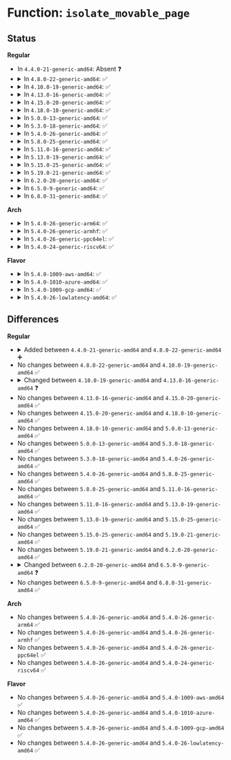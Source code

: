 # Function: <code>isolate_movable_page</code>

## Status
<b>Regular</b>
<ul>
<li>
In <code>4.4.0-21-generic-amd64</code>: Absent ❓
</li>
<li>
<details>
<summary>In <code>4.8.0-22-generic-amd64</code>: ✅</summary>

```c
bool isolate_movable_page(struct page * page, isolate_mode_t mode)
```

```json
{
  "name": "isolate_movable_page",
  "collision_type": "Unique Global",
  "inline_type": "No",
  "funcs": [
    {
      "addr": 18446744071581012496,
      "name": "isolate_movable_page",
      "external": true,
      "loc": "mm/migrate.c:77",
      "file": "mm/migrate.c",
      "inline": "seen, unknown",
      "caller_inline": [],
      "caller_func": [
        "mm/compaction.c:isolate_migratepages_block"
      ]
    }
  ],
  "symbols": [
    {
      "addr": 18446744071581012496,
      "name": "isolate_movable_page",
      "section": ".text",
      "bind": "STB_GLOBAL",
      "size": 315
    }
  ]
}
```
</details>
</li>
<li>
<details>
<summary>In <code>4.10.0-19-generic-amd64</code>: ✅</summary>

```c
bool isolate_movable_page(struct page * page, isolate_mode_t mode)
```

```json
{
  "name": "isolate_movable_page",
  "collision_type": "Unique Global",
  "inline_type": "No",
  "funcs": [
    {
      "addr": 18446744071581086672,
      "name": "isolate_movable_page",
      "external": true,
      "loc": "mm/migrate.c:77",
      "file": "mm/migrate.c",
      "inline": "seen, unknown",
      "caller_inline": [],
      "caller_func": [
        "mm/compaction.c:isolate_migratepages_block"
      ]
    }
  ],
  "symbols": [
    {
      "addr": 18446744071581086672,
      "name": "isolate_movable_page",
      "section": ".text",
      "bind": "STB_GLOBAL",
      "size": 315
    }
  ]
}
```
</details>
</li>
<li>
<details>
<summary>In <code>4.13.0-16-generic-amd64</code>: ✅</summary>

```c
int isolate_movable_page(struct page * page, isolate_mode_t mode)
```

```json
{
  "name": "isolate_movable_page",
  "collision_type": "Unique Global",
  "inline_type": "No",
  "funcs": [
    {
      "addr": 18446744071581134304,
      "name": "isolate_movable_page",
      "external": true,
      "loc": "mm/migrate.c:79",
      "file": "mm/migrate.c",
      "inline": "seen, unknown",
      "caller_inline": [],
      "caller_func": [
        "mm/compaction.c:isolate_migratepages_block",
        "mm/memory-failure.c:soft_offline_page"
      ]
    }
  ],
  "symbols": [
    {
      "addr": 18446744071581134304,
      "name": "isolate_movable_page",
      "section": ".text",
      "bind": "STB_GLOBAL",
      "size": 248
    }
  ]
}
```
</details>
</li>
<li>
<details>
<summary>In <code>4.15.0-20-generic-amd64</code>: ✅</summary>

```c
int isolate_movable_page(struct page * page, isolate_mode_t mode)
```

```json
{
  "name": "isolate_movable_page",
  "collision_type": "Unique Global",
  "inline_type": "No",
  "funcs": [
    {
      "addr": 18446744071581252240,
      "name": "isolate_movable_page",
      "external": true,
      "loc": "mm/migrate.c:83",
      "file": "mm/migrate.c",
      "inline": "seen, unknown",
      "caller_inline": [],
      "caller_func": [
        "mm/compaction.c:isolate_migratepages_block",
        "mm/memory_hotplug.c:__offline_pages",
        "mm/memory-failure.c:soft_offline_page"
      ]
    }
  ],
  "symbols": [
    {
      "addr": 18446744071581252240,
      "name": "isolate_movable_page",
      "section": ".text",
      "bind": "STB_GLOBAL",
      "size": 298
    }
  ]
}
```
</details>
</li>
<li>
<details>
<summary>In <code>4.18.0-10-generic-amd64</code>: ✅</summary>

```c
int isolate_movable_page(struct page * page, isolate_mode_t mode)
```

```json
{
  "name": "isolate_movable_page",
  "collision_type": "Unique Global",
  "inline_type": "No",
  "funcs": [
    {
      "addr": 18446744071581398320,
      "name": "isolate_movable_page",
      "external": true,
      "loc": "mm/migrate.c:84",
      "file": "mm/migrate.c",
      "inline": "seen, unknown",
      "caller_inline": [],
      "caller_func": [
        "mm/compaction.c:isolate_migratepages_block",
        "mm/memory_hotplug.c:__offline_pages",
        "mm/memory-failure.c:soft_offline_page"
      ]
    }
  ],
  "symbols": [
    {
      "addr": 18446744071581398320,
      "name": "isolate_movable_page",
      "section": ".text",
      "bind": "STB_GLOBAL",
      "size": 339
    }
  ]
}
```
</details>
</li>
<li>
<details>
<summary>In <code>5.0.0-13-generic-amd64</code>: ✅</summary>

```c
int isolate_movable_page(struct page * page, isolate_mode_t mode)
```

```json
{
  "name": "isolate_movable_page",
  "collision_type": "Unique Global",
  "inline_type": "No",
  "funcs": [
    {
      "addr": 18446744071581481920,
      "name": "isolate_movable_page",
      "external": true,
      "loc": "mm/migrate.c:84",
      "file": "mm/migrate.c",
      "inline": "seen, unknown",
      "caller_inline": [],
      "caller_func": [
        "mm/compaction.c:isolate_migratepages_block",
        "mm/memory_hotplug.c:__offline_pages",
        "mm/memory-failure.c:soft_offline_page"
      ]
    }
  ],
  "symbols": [
    {
      "addr": 18446744071581481920,
      "name": "isolate_movable_page",
      "section": ".text",
      "bind": "STB_GLOBAL",
      "size": 339
    }
  ]
}
```
</details>
</li>
<li>
<details>
<summary>In <code>5.3.0-18-generic-amd64</code>: ✅</summary>

```c
int isolate_movable_page(struct page * page, isolate_mode_t mode)
```

```json
{
  "name": "isolate_movable_page",
  "collision_type": "Unique Global",
  "inline_type": "No",
  "funcs": [
    {
      "addr": 18446744071581593024,
      "name": "isolate_movable_page",
      "external": true,
      "loc": "mm/migrate.c:84",
      "file": "mm/migrate.c",
      "inline": "seen, unknown",
      "caller_inline": [],
      "caller_func": [
        "mm/compaction.c:isolate_migratepages_block",
        "mm/memory_hotplug.c:do_migrate_range"
      ]
    }
  ],
  "symbols": [
    {
      "addr": 18446744071581593024,
      "name": "isolate_movable_page",
      "section": ".text",
      "bind": "STB_GLOBAL",
      "size": 279
    }
  ]
}
```
</details>
</li>
<li>
<details>
<summary>In <code>5.4.0-26-generic-amd64</code>: ✅</summary>

```c
int isolate_movable_page(struct page * page, isolate_mode_t mode)
```

```json
{
  "name": "isolate_movable_page",
  "collision_type": "Unique Global",
  "inline_type": "No",
  "funcs": [
    {
      "addr": 18446744071581661104,
      "name": "isolate_movable_page",
      "external": true,
      "loc": "mm/migrate.c:85",
      "file": "mm/migrate.c",
      "inline": "seen, unknown",
      "caller_inline": [],
      "caller_func": [
        "mm/compaction.c:isolate_migratepages_block",
        "mm/memory_hotplug.c:do_migrate_range"
      ]
    }
  ],
  "symbols": [
    {
      "addr": 18446744071581661104,
      "name": "isolate_movable_page",
      "section": ".text",
      "bind": "STB_GLOBAL",
      "size": 279
    }
  ]
}
```
</details>
</li>
<li>
<details>
<summary>In <code>5.8.0-25-generic-amd64</code>: ✅</summary>

```c
int isolate_movable_page(struct page * page, isolate_mode_t mode)
```

```json
{
  "name": "isolate_movable_page",
  "collision_type": "Unique Global",
  "inline_type": "No",
  "funcs": [
    {
      "addr": 18446744071581882432,
      "name": "isolate_movable_page",
      "external": true,
      "loc": "mm/migrate.c:86",
      "file": "mm/migrate.c",
      "inline": "seen, unknown",
      "caller_inline": [],
      "caller_func": [
        "mm/compaction.c:isolate_migratepages_block"
      ]
    }
  ],
  "symbols": [
    {
      "addr": 18446744071581882432,
      "name": "isolate_movable_page",
      "section": ".text",
      "bind": "STB_GLOBAL",
      "size": 279
    }
  ]
}
```
</details>
</li>
<li>
<details>
<summary>In <code>5.11.0-16-generic-amd64</code>: ✅</summary>

```c
int isolate_movable_page(struct page * page, isolate_mode_t mode)
```

```json
{
  "name": "isolate_movable_page",
  "collision_type": "Unique Global",
  "inline_type": "No",
  "funcs": [
    {
      "addr": 18446744071581928448,
      "name": "isolate_movable_page",
      "external": true,
      "loc": "mm/migrate.c:82",
      "file": "mm/migrate.c",
      "inline": "seen, unknown",
      "caller_inline": [],
      "caller_func": [
        "mm/compaction.c:isolate_migratepages_block",
        "mm/memory-failure.c:isolate_page"
      ]
    }
  ],
  "symbols": [
    {
      "addr": 18446744071581928448,
      "name": "isolate_movable_page",
      "section": ".text",
      "bind": "STB_GLOBAL",
      "size": 273
    }
  ]
}
```
</details>
</li>
<li>
<details>
<summary>In <code>5.13.0-19-generic-amd64</code>: ✅</summary>

```c
int isolate_movable_page(struct page * page, isolate_mode_t mode)
```

```json
{
  "name": "isolate_movable_page",
  "collision_type": "Unique Global",
  "inline_type": "No",
  "funcs": [
    {
      "addr": 18446744071581953840,
      "name": "isolate_movable_page",
      "external": true,
      "loc": "mm/migrate.c:60",
      "file": "mm/migrate.c",
      "inline": "seen, unknown",
      "caller_inline": [],
      "caller_func": [
        "mm/compaction.c:isolate_migratepages_block",
        "mm/memory-failure.c:__soft_offline_page"
      ]
    }
  ],
  "symbols": [
    {
      "addr": 18446744071581953840,
      "name": "isolate_movable_page",
      "section": ".text",
      "bind": "STB_GLOBAL",
      "size": 273
    }
  ]
}
```
</details>
</li>
<li>
<details>
<summary>In <code>5.15.0-25-generic-amd64</code>: ✅</summary>

```c
int isolate_movable_page(struct page * page, isolate_mode_t mode)
```

```json
{
  "name": "isolate_movable_page",
  "collision_type": "Unique Global",
  "inline_type": "No",
  "funcs": [
    {
      "addr": 18446744071582258576,
      "name": "isolate_movable_page",
      "external": true,
      "loc": "mm/migrate.c:61",
      "file": "mm/migrate.c",
      "inline": "seen, unknown",
      "caller_inline": [],
      "caller_func": [
        "mm/compaction.c:isolate_migratepages_block",
        "mm/memory-failure.c:__soft_offline_page"
      ]
    }
  ],
  "symbols": [
    {
      "addr": 18446744071582258576,
      "name": "isolate_movable_page",
      "section": ".text",
      "bind": "STB_GLOBAL",
      "size": 273
    }
  ]
}
```
</details>
</li>
<li>
<details>
<summary>In <code>5.19.0-21-generic-amd64</code>: ✅</summary>

```c
int isolate_movable_page(struct page * page, isolate_mode_t mode)
```

```json
{
  "name": "isolate_movable_page",
  "collision_type": "Unique Global",
  "inline_type": "No",
  "funcs": [
    {
      "addr": 18446744071582724080,
      "name": "isolate_movable_page",
      "external": true,
      "loc": "mm/migrate.c:60",
      "file": "mm/migrate.c",
      "inline": "seen, unknown",
      "caller_inline": [],
      "caller_func": [
        "mm/compaction.c:isolate_migratepages_block",
        "mm/memory-failure.c:__soft_offline_page"
      ]
    }
  ],
  "symbols": [
    {
      "addr": 18446744071582724080,
      "name": "isolate_movable_page",
      "section": ".text",
      "bind": "STB_GLOBAL",
      "size": 381
    }
  ]
}
```
</details>
</li>
<li>
<details>
<summary>In <code>6.2.0-20-generic-amd64</code>: ✅</summary>

```c
int isolate_movable_page(struct page * page, isolate_mode_t mode)
```

```json
{
  "name": "isolate_movable_page",
  "collision_type": "Unique Global",
  "inline_type": "No",
  "funcs": [
    {
      "addr": 18446744071583249456,
      "name": "isolate_movable_page",
      "external": true,
      "loc": "mm/migrate.c:61",
      "file": "mm/migrate.c",
      "inline": "seen, unknown",
      "caller_inline": [],
      "caller_func": [
        "mm/compaction.c:isolate_migratepages_block",
        "mm/memory-failure.c:soft_offline_in_use_page"
      ]
    }
  ],
  "symbols": [
    {
      "addr": 18446744071583249456,
      "name": "isolate_movable_page",
      "section": ".text",
      "bind": "STB_GLOBAL",
      "size": 588
    }
  ]
}
```
</details>
</li>
<li>
<details>
<summary>In <code>6.5.0-9-generic-amd64</code>: ✅</summary>

```c
bool isolate_movable_page(struct page * page, isolate_mode_t mode)
```

```json
{
  "name": "isolate_movable_page",
  "collision_type": "Unique Global",
  "inline_type": "No",
  "funcs": [
    {
      "addr": 18446744071583469856,
      "name": "isolate_movable_page",
      "external": true,
      "loc": "mm/migrate.c:60",
      "file": "mm/migrate.c",
      "inline": "seen, unknown",
      "caller_inline": [],
      "caller_func": [
        "mm/compaction.c:isolate_migratepages_block",
        "mm/memory_hotplug.c:do_migrate_range",
        "mm/memory-failure.c:soft_offline_in_use_page"
      ]
    }
  ],
  "symbols": [
    {
      "addr": 18446744071583469856,
      "name": "isolate_movable_page",
      "section": ".text",
      "bind": "STB_GLOBAL",
      "size": 237
    }
  ]
}
```
</details>
</li>
<li>
<details>
<summary>In <code>6.8.0-31-generic-amd64</code>: ✅</summary>

```c
bool isolate_movable_page(struct page * page, isolate_mode_t mode)
```

```json
{
  "name": "isolate_movable_page",
  "collision_type": "Unique Global",
  "inline_type": "No",
  "funcs": [
    {
      "addr": 18446744071583662144,
      "name": "isolate_movable_page",
      "external": true,
      "loc": "mm/migrate.c:60",
      "file": "mm/migrate.c",
      "inline": "seen, unknown",
      "caller_inline": [],
      "caller_func": [
        "mm/compaction.c:isolate_migratepages_block",
        "mm/memory_hotplug.c:do_migrate_range",
        "mm/memory-failure.c:soft_offline_in_use_page"
      ]
    }
  ],
  "symbols": [
    {
      "addr": 18446744071583662144,
      "name": "isolate_movable_page",
      "section": ".text",
      "bind": "STB_GLOBAL",
      "size": 237
    }
  ]
}
```
</details>
</li>
</ul>
<b>Arch</b>
<ul>
<li>
<details>
<summary>In <code>5.4.0-26-generic-arm64</code>: ✅</summary>

```c
int isolate_movable_page(struct page * page, isolate_mode_t mode)
```

```json
{
  "name": "isolate_movable_page",
  "collision_type": "Unique Global",
  "inline_type": "No",
  "funcs": [
    {
      "addr": 18446603336493106600,
      "name": "isolate_movable_page",
      "external": true,
      "loc": "mm/migrate.c:85",
      "file": "mm/migrate.c",
      "inline": "seen, unknown",
      "caller_inline": [],
      "caller_func": [
        "mm/compaction.c:isolate_migratepages_block",
        "mm/memory-failure.c:soft_offline_page"
      ]
    }
  ],
  "symbols": [
    {
      "addr": 18446603336493106600,
      "name": "isolate_movable_page",
      "section": ".text",
      "bind": "STB_GLOBAL",
      "size": 448
    }
  ]
}
```
</details>
</li>
<li>
<details>
<summary>In <code>5.4.0-26-generic-armhf</code>: ✅</summary>

```c
int isolate_movable_page(struct page * page, isolate_mode_t mode)
```

```json
{
  "name": "isolate_movable_page",
  "collision_type": "Unique Global",
  "inline_type": "No",
  "funcs": [
    {
      "addr": 3226803376,
      "name": "isolate_movable_page",
      "external": true,
      "loc": "mm/migrate.c:85",
      "file": "mm/migrate.c",
      "inline": "seen, unknown",
      "caller_inline": [],
      "caller_func": [
        "mm/compaction.c:isolate_migratepages_block"
      ]
    }
  ],
  "symbols": [
    {
      "addr": 3226803376,
      "name": "isolate_movable_page",
      "section": ".text",
      "bind": "STB_GLOBAL",
      "size": 476
    }
  ]
}
```
</details>
</li>
<li>
<details>
<summary>In <code>5.4.0-26-generic-ppc64el</code>: ✅</summary>

```c
int isolate_movable_page(struct page * page, isolate_mode_t mode)
```

```json
{
  "name": "isolate_movable_page",
  "collision_type": "Unique Global",
  "inline_type": "No",
  "funcs": [
    {
      "addr": 13835058055286575856,
      "name": "isolate_movable_page",
      "external": true,
      "loc": "mm/migrate.c:85",
      "file": "mm/migrate.c",
      "inline": "seen, unknown",
      "caller_inline": [],
      "caller_func": [
        "mm/compaction.c:isolate_migratepages_block",
        "mm/memory_hotplug.c:do_migrate_range"
      ]
    }
  ],
  "symbols": [
    {
      "addr": 13835058055286575856,
      "name": "isolate_movable_page",
      "section": ".text",
      "bind": "STB_GLOBAL",
      "size": 636
    }
  ]
}
```
</details>
</li>
<li>
<details>
<summary>In <code>5.4.0-24-generic-riscv64</code>: ✅</summary>

```c
int isolate_movable_page(struct page * page, isolate_mode_t mode)
```

```json
{
  "name": "isolate_movable_page",
  "collision_type": "Unique Global",
  "inline_type": "No",
  "funcs": [
    {
      "addr": 18446743936272953772,
      "name": "isolate_movable_page",
      "external": true,
      "loc": "mm/migrate.c:85",
      "file": "mm/migrate.c",
      "inline": "seen, unknown",
      "caller_inline": [],
      "caller_func": [
        "mm/compaction.c:isolate_migratepages_block"
      ]
    }
  ],
  "symbols": [
    {
      "addr": 18446743936272953772,
      "name": "isolate_movable_page",
      "section": ".text",
      "bind": "STB_GLOBAL",
      "size": 256
    }
  ]
}
```
</details>
</li>
</ul>
<b>Flavor</b>
<ul>
<li>
<details>
<summary>In <code>5.4.0-1009-aws-amd64</code>: ✅</summary>

```c
int isolate_movable_page(struct page * page, isolate_mode_t mode)
```

```json
{
  "name": "isolate_movable_page",
  "collision_type": "Unique Global",
  "inline_type": "No",
  "funcs": [
    {
      "addr": 18446744071581629840,
      "name": "isolate_movable_page",
      "external": true,
      "loc": "mm/migrate.c:85",
      "file": "mm/migrate.c",
      "inline": "seen, unknown",
      "caller_inline": [],
      "caller_func": [
        "mm/compaction.c:isolate_migratepages_block",
        "mm/memory_hotplug.c:do_migrate_range"
      ]
    }
  ],
  "symbols": [
    {
      "addr": 18446744071581629840,
      "name": "isolate_movable_page",
      "section": ".text",
      "bind": "STB_GLOBAL",
      "size": 279
    }
  ]
}
```
</details>
</li>
<li>
<details>
<summary>In <code>5.4.0-1010-azure-amd64</code>: ✅</summary>

```c
int isolate_movable_page(struct page * page, isolate_mode_t mode)
```

```json
{
  "name": "isolate_movable_page",
  "collision_type": "Unique Global",
  "inline_type": "No",
  "funcs": [
    {
      "addr": 18446744071581570896,
      "name": "isolate_movable_page",
      "external": true,
      "loc": "mm/migrate.c:85",
      "file": "mm/migrate.c",
      "inline": "seen, unknown",
      "caller_inline": [],
      "caller_func": [
        "mm/compaction.c:isolate_migratepages_block",
        "mm/memory_hotplug.c:do_migrate_range"
      ]
    }
  ],
  "symbols": [
    {
      "addr": 18446744071581570896,
      "name": "isolate_movable_page",
      "section": ".text",
      "bind": "STB_GLOBAL",
      "size": 279
    }
  ]
}
```
</details>
</li>
<li>
<details>
<summary>In <code>5.4.0-1009-gcp-amd64</code>: ✅</summary>

```c
int isolate_movable_page(struct page * page, isolate_mode_t mode)
```

```json
{
  "name": "isolate_movable_page",
  "collision_type": "Unique Global",
  "inline_type": "No",
  "funcs": [
    {
      "addr": 18446744071581621152,
      "name": "isolate_movable_page",
      "external": true,
      "loc": "mm/migrate.c:85",
      "file": "mm/migrate.c",
      "inline": "seen, unknown",
      "caller_inline": [],
      "caller_func": [
        "mm/compaction.c:isolate_migratepages_block",
        "mm/memory_hotplug.c:do_migrate_range"
      ]
    }
  ],
  "symbols": [
    {
      "addr": 18446744071581621152,
      "name": "isolate_movable_page",
      "section": ".text",
      "bind": "STB_GLOBAL",
      "size": 279
    }
  ]
}
```
</details>
</li>
<li>
<details>
<summary>In <code>5.4.0-26-lowlatency-amd64</code>: ✅</summary>

```c
int isolate_movable_page(struct page * page, isolate_mode_t mode)
```

```json
{
  "name": "isolate_movable_page",
  "collision_type": "Unique Global",
  "inline_type": "No",
  "funcs": [
    {
      "addr": 18446744071581687536,
      "name": "isolate_movable_page",
      "external": true,
      "loc": "mm/migrate.c:85",
      "file": "mm/migrate.c",
      "inline": "seen, unknown",
      "caller_inline": [],
      "caller_func": [
        "mm/compaction.c:isolate_migratepages_block",
        "mm/memory_hotplug.c:do_migrate_range"
      ]
    }
  ],
  "symbols": [
    {
      "addr": 18446744071581687536,
      "name": "isolate_movable_page",
      "section": ".text",
      "bind": "STB_GLOBAL",
      "size": 279
    }
  ]
}
```
</details>
</li>
</ul>

## Differences
<b>Regular</b>
<ul>
<li>
<details>
<summary>Added between <code>4.4.0-21-generic-amd64</code> and <code>4.8.0-22-generic-amd64</code> ➕</summary>

```c
bool isolate_movable_page(struct page * page, isolate_mode_t mode)
```
</details>
</li>
<li>
No changes between <code>4.8.0-22-generic-amd64</code> and <code>4.10.0-19-generic-amd64</code> ✅
</li>
<li>
<details>
<summary>Changed between <code>4.10.0-19-generic-amd64</code> and <code>4.13.0-16-generic-amd64</code> ❓</summary>
<ul>
<li>
<b>Return type changed. </b>
<code>bool</code> ➡️ <code>int</code>
</li>
</ul>
</details>
</li>
<li>
No changes between <code>4.13.0-16-generic-amd64</code> and <code>4.15.0-20-generic-amd64</code> ✅
</li>
<li>
No changes between <code>4.15.0-20-generic-amd64</code> and <code>4.18.0-10-generic-amd64</code> ✅
</li>
<li>
No changes between <code>4.18.0-10-generic-amd64</code> and <code>5.0.0-13-generic-amd64</code> ✅
</li>
<li>
No changes between <code>5.0.0-13-generic-amd64</code> and <code>5.3.0-18-generic-amd64</code> ✅
</li>
<li>
No changes between <code>5.3.0-18-generic-amd64</code> and <code>5.4.0-26-generic-amd64</code> ✅
</li>
<li>
No changes between <code>5.4.0-26-generic-amd64</code> and <code>5.8.0-25-generic-amd64</code> ✅
</li>
<li>
No changes between <code>5.8.0-25-generic-amd64</code> and <code>5.11.0-16-generic-amd64</code> ✅
</li>
<li>
No changes between <code>5.11.0-16-generic-amd64</code> and <code>5.13.0-19-generic-amd64</code> ✅
</li>
<li>
No changes between <code>5.13.0-19-generic-amd64</code> and <code>5.15.0-25-generic-amd64</code> ✅
</li>
<li>
No changes between <code>5.15.0-25-generic-amd64</code> and <code>5.19.0-21-generic-amd64</code> ✅
</li>
<li>
No changes between <code>5.19.0-21-generic-amd64</code> and <code>6.2.0-20-generic-amd64</code> ✅
</li>
<li>
<details>
<summary>Changed between <code>6.2.0-20-generic-amd64</code> and <code>6.5.0-9-generic-amd64</code> ❓</summary>
<ul>
<li>
<b>Return type changed. </b>
<code>int</code> ➡️ <code>bool</code>
</li>
</ul>
</details>
</li>
<li>
No changes between <code>6.5.0-9-generic-amd64</code> and <code>6.8.0-31-generic-amd64</code> ✅
</li>
</ul>
<b>Arch</b>
<ul>
<li>
No changes between <code>5.4.0-26-generic-amd64</code> and <code>5.4.0-26-generic-arm64</code> ✅
</li>
<li>
No changes between <code>5.4.0-26-generic-amd64</code> and <code>5.4.0-26-generic-armhf</code> ✅
</li>
<li>
No changes between <code>5.4.0-26-generic-amd64</code> and <code>5.4.0-26-generic-ppc64el</code> ✅
</li>
<li>
No changes between <code>5.4.0-26-generic-amd64</code> and <code>5.4.0-24-generic-riscv64</code> ✅
</li>
</ul>
<b>Flavor</b>
<ul>
<li>
No changes between <code>5.4.0-26-generic-amd64</code> and <code>5.4.0-1009-aws-amd64</code> ✅
</li>
<li>
No changes between <code>5.4.0-26-generic-amd64</code> and <code>5.4.0-1010-azure-amd64</code> ✅
</li>
<li>
No changes between <code>5.4.0-26-generic-amd64</code> and <code>5.4.0-1009-gcp-amd64</code> ✅
</li>
<li>
No changes between <code>5.4.0-26-generic-amd64</code> and <code>5.4.0-26-lowlatency-amd64</code> ✅
</li>
</ul>

